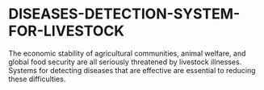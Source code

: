 # DISEASES-DETECTION-SYSTEM-FOR-LIVESTOCK
The economic stability of agricultural communities, animal welfare, and  global food security are all seriously threatened by livestock illnesses. Systems  for detecting diseases that are effective are essential to reducing these difficulties.
